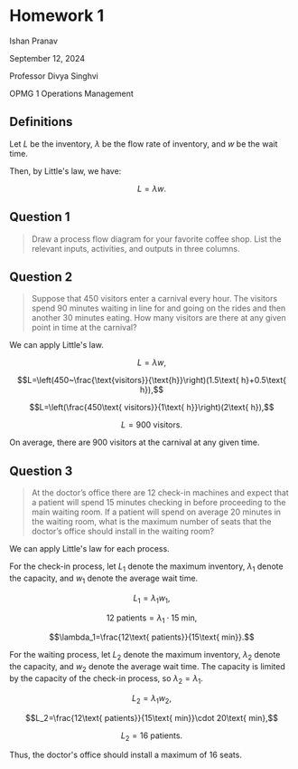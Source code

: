 # Homework 1

Ishan Pranav

September 12, 2024

Professor Divya Singhvi

OPMG 1 Operations Management

## Definitions

Let $L$ be the inventory, $\lambda$ be the flow rate of inventory, and $w$ be
the wait time.

Then, by Little's law, we have:

$$L=\lambda w.$$

## Question 1

> Draw a process flow diagram for your favorite coffee shop. List the relevant
> inputs, activities, and outputs in three columns.

## Question 2

> Suppose that 450 visitors enter a carnival every hour. The visitors spend 90
> minutes waiting in line for and going on the rides and then another 30 minutes
> eating. How many visitors are there at any given point in time at the
> carnival?

We can apply Little's law.

$$L=\lambda w,$$

$$L=\left(450~\frac{\text{visitors}}{\text{h}}\right)(1.5\text{ h}+0.5\text{ h}),$$

$$L=\left(\frac{450\text{ visitors}}{1\text{ h}}\right)(2\text{ h}),$$

$$L=900\text{ visitors}.$$

On average, there are 900 visitors at the carnival at any given time.

## Question 3

> At the doctor’s office there are 12 check-in machines and expect that a
> patient will spend 15 minutes checking in before proceeding to the main
> waiting room. If a patient will spend on average 20 minutes in the waiting
> room, what is the maximum number of seats that the doctor’s office should
> install in the waiting room?

We can apply Little's law for each process.

For the check-in process, let $L_1$ denote the maximum inventory, $\lambda_1$
denote the capacity, and $w_1$ denote the average wait time.

$$L_1=\lambda_1w_1,$$

$$12\text{ patients}=\lambda_1\cdot15\text{ min},$$

$$\lambda_1=\frac{12\text{ patients}}{15\text{ min}}.$$

For the waiting process, let $L_2$ denote the maximum inventory, $\lambda_2$
denote the capacity, and $w_2$ denote the average wait time. The capacity is
limited by the capacity of the check-in process, so $\lambda_2=\lambda_1$.

$$L_2=\lambda_1w_2,$$

$$L_2=\frac{12\text{ patients}}{15\text{ min}}\cdot 20\text{ min},$$

$$L_2=16\text{ patients}.$$

Thus, the doctor's office should install a maximum of 16 seats.
